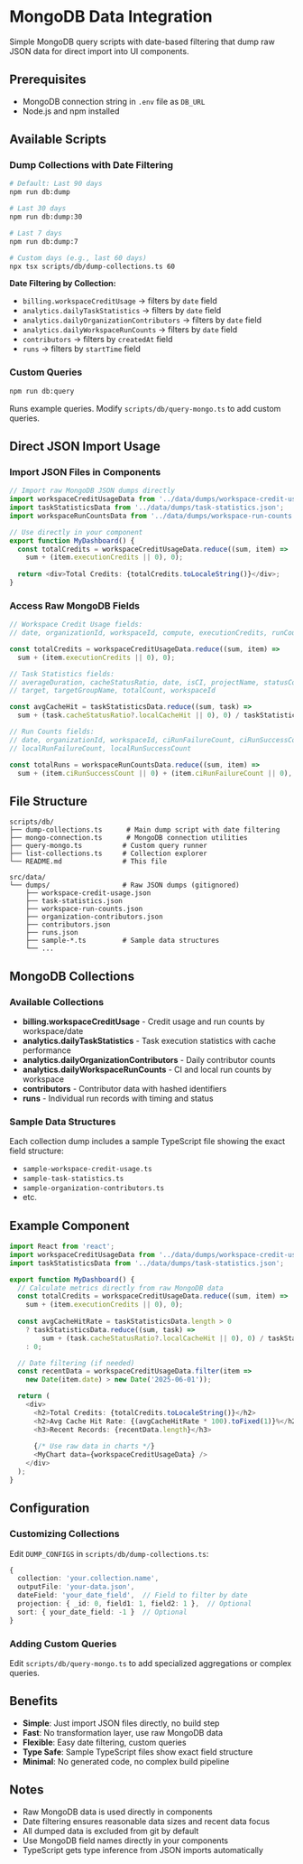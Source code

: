 # MongoDB Data Integration

Simple MongoDB query scripts with date-based filtering that dump raw JSON data for direct import into UI components.

## Prerequisites

- MongoDB connection string in `.env` file as `DB_URL`
- Node.js and npm installed

## Available Scripts

### Dump Collections with Date Filtering
```bash
# Default: Last 90 days
npm run db:dump

# Last 30 days
npm run db:dump:30

# Last 7 days  
npm run db:dump:7

# Custom days (e.g., last 60 days)
npx tsx scripts/db/dump-collections.ts 60
```

**Date Filtering by Collection:**
- `billing.workspaceCreditUsage` → filters by `date` field
- `analytics.dailyTaskStatistics` → filters by `date` field
- `analytics.dailyOrganizationContributors` → filters by `date` field
- `analytics.dailyWorkspaceRunCounts` → filters by `date` field
- `contributors` → filters by `createdAt` field
- `runs` → filters by `startTime` field

### Custom Queries
```bash
npm run db:query
```
Runs example queries. Modify `scripts/db/query-mongo.ts` to add custom queries.

## Direct JSON Import Usage

### Import JSON Files in Components
```typescript
// Import raw MongoDB JSON dumps directly
import workspaceCreditUsageData from '../data/dumps/workspace-credit-usage.json';
import taskStatisticsData from '../data/dumps/task-statistics.json';
import workspaceRunCountsData from '../data/dumps/workspace-run-counts.json';

// Use directly in your component
export function MyDashboard() {
  const totalCredits = workspaceCreditUsageData.reduce((sum, item) => 
    sum + (item.executionCredits || 0), 0);
    
  return <div>Total Credits: {totalCredits.toLocaleString()}</div>;
}
```

### Access Raw MongoDB Fields
```typescript
// Workspace Credit Usage fields:
// date, organizationId, workspaceId, compute, executionCredits, runCount, updatedAt

const totalCredits = workspaceCreditUsageData.reduce((sum, item) => 
  sum + (item.executionCredits || 0), 0);

// Task Statistics fields:
// averageDuration, cacheStatusRatio, date, isCI, projectName, statusCodeRatio, 
// target, targetGroupName, totalCount, workspaceId

const avgCacheHit = taskStatisticsData.reduce((sum, task) => 
  sum + (task.cacheStatusRatio?.localCacheHit || 0), 0) / taskStatisticsData.length;

// Run Counts fields:
// date, organizationId, workspaceId, ciRunFailureCount, ciRunSuccessCount,
// localRunFailureCount, localRunSuccessCount

const totalRuns = workspaceRunCountsData.reduce((sum, item) => 
  sum + (item.ciRunSuccessCount || 0) + (item.ciRunFailureCount || 0), 0);
```

## File Structure

```
scripts/db/
├── dump-collections.ts      # Main dump script with date filtering
├── mongo-connection.ts      # MongoDB connection utilities
├── query-mongo.ts          # Custom query runner
├── list-collections.ts     # Collection explorer
└── README.md               # This file

src/data/
└── dumps/                  # Raw JSON dumps (gitignored)
    ├── workspace-credit-usage.json
    ├── task-statistics.json
    ├── workspace-run-counts.json
    ├── organization-contributors.json
    ├── contributors.json
    ├── runs.json
    ├── sample-*.ts         # Sample data structures
    └── ...
```

## MongoDB Collections

### Available Collections
- **billing.workspaceCreditUsage** - Credit usage and run counts by workspace/date
- **analytics.dailyTaskStatistics** - Task execution statistics with cache performance
- **analytics.dailyOrganizationContributors** - Daily contributor counts
- **analytics.dailyWorkspaceRunCounts** - CI and local run counts by workspace
- **contributors** - Contributor data with hashed identifiers
- **runs** - Individual run records with timing and status

### Sample Data Structures

Each collection dump includes a sample TypeScript file showing the exact field structure:
- `sample-workspace-credit-usage.ts`
- `sample-task-statistics.ts`
- `sample-organization-contributors.ts`
- etc.

## Example Component

```typescript
import React from 'react';
import workspaceCreditUsageData from '../data/dumps/workspace-credit-usage.json';
import taskStatisticsData from '../data/dumps/task-statistics.json';

export function MyDashboard() {
  // Calculate metrics directly from raw MongoDB data
  const totalCredits = workspaceCreditUsageData.reduce((sum, item) => 
    sum + (item.executionCredits || 0), 0);
    
  const avgCacheHitRate = taskStatisticsData.length > 0
    ? taskStatisticsData.reduce((sum, task) => 
        sum + (task.cacheStatusRatio?.localCacheHit || 0), 0) / taskStatisticsData.length
    : 0;

  // Date filtering (if needed)
  const recentData = workspaceCreditUsageData.filter(item => 
    new Date(item.date) > new Date('2025-06-01'));

  return (
    <div>
      <h2>Total Credits: {totalCredits.toLocaleString()}</h2>
      <h2>Avg Cache Hit Rate: {(avgCacheHitRate * 100).toFixed(1)}%</h2>
      <h3>Recent Records: {recentData.length}</h3>
      
      {/* Use raw data in charts */}
      <MyChart data={workspaceCreditUsageData} />
    </div>
  );
}
```

## Configuration

### Customizing Collections
Edit `DUMP_CONFIGS` in `scripts/db/dump-collections.ts`:
```typescript
{
  collection: 'your.collection.name',
  outputFile: 'your-data.json',
  dateField: 'your_date_field',  // Field to filter by date
  projection: { _id: 0, field1: 1, field2: 1 },  // Optional
  sort: { your_date_field: -1 }  // Optional
}
```

### Adding Custom Queries
Edit `scripts/db/query-mongo.ts` to add specialized aggregations or complex queries.

## Benefits

- **Simple**: Just import JSON files directly, no build step
- **Fast**: No transformation layer, use raw MongoDB data
- **Flexible**: Easy date filtering, custom queries
- **Type Safe**: Sample TypeScript files show exact field structure
- **Minimal**: No generated code, no complex build pipeline

## Notes

- Raw MongoDB data is used directly in components
- Date filtering ensures reasonable data sizes and recent data focus
- All dumped data is excluded from git by default
- Use MongoDB field names directly in your components
- TypeScript gets type inference from JSON imports automatically